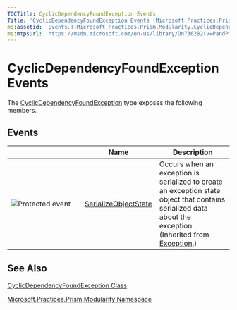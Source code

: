 ```yaml
---
TOCTitle: CyclicDependencyFoundException Events
Title: 'CyclicDependencyFoundException Events (Microsoft.Practices.Prism.Modularity)'
ms:assetid: 'Events.T:Microsoft.Practices.Prism.Modularity.CyclicDependencyFoundException'
ms:mtpsurl: 'https://msdn.microsoft.com/en-us/library/Dn736282(v=PandP.50)'
---
```


# CyclicDependencyFoundException Events

The [CyclicDependencyFoundException](https://msdn.microsoft.com/en-us/library/microsoft.practices.prism.modularity.cyclicdependencyfoundexception(v=pandp.50)) type exposes the following members.

## Events

<table>
<colgroup>
<col width="33%" />
<col width="33%" />
<col width="33%" />
</colgroup>
<thead>
<tr class="header">
<th> </th>
<th>Name</th>
<th>Description</th>
</tr>
</thead>
<tbody>
<tr class="odd">
<td><img src="https://msdn.microsoft.com/en-us/Dn736282.protevent(en-us,PandP.50).gif" title="Protected event" /></td>
<td><a href="http://msdn2.microsoft.com/en-us/library/ee332915">SerializeObjectState</a></td>
<td><div class="summary">
Occurs when an exception is serialized to create an exception state object that contains serialized data about the exception.
</div>
(Inherited from <a href="http://msdn2.microsoft.com/en-us/library/c18k6c59">Exception</a>.)</td>
</tr>
</tbody>
</table>

## See Also
[CyclicDependencyFoundException Class](https://msdn.microsoft.com/en-us/library/microsoft.practices.prism.modularity.cyclicdependencyfoundexception(v=pandp.50))

[Microsoft.Practices.Prism.Modularity Namespace](https://msdn.microsoft.com/en-us/library/microsoft.practices.prism.modularity(v=pandp.50))
